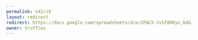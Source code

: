 ```yaml
---
permalink: s42/i9
layout: redirect
redirect: https://docs.google.com/spreadsheets/d/e/2PACX-1vST0RRyz_64GJszouVdYv0l9msK51vb4Y8s8oivPjMUJxh2sJMptyTSKB8CSepTTumg6ynwJXVRFqGX/pubhtml
owner: truffles
---
```

